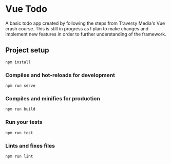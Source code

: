 # Vue Todo
A basic todo app created by following the steps from Traversy Media's Vue crash course. This is still in progress as I plan to make changes and implement new features in order to further understanding of the framework.


## Project setup
```
npm install
```

### Compiles and hot-reloads for development
```
npm run serve
```

### Compiles and minifies for production
```
npm run build
```

### Run your tests
```
npm run test
```

### Lints and fixes files
```
npm run lint
```

